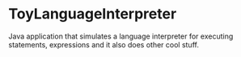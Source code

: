 # ToyLanguageInterpreter
Java application that simulates a language interpreter for executing statements, expressions and it also does other cool stuff.
